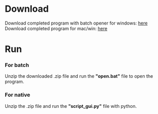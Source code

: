 <h1>Download</h1>
Download completed program with batch opener for windows: <a href=https://github.com/azigazibarni/2023-24-Projekt-I./releases/download/Complete/program_batch.zip>here</a> <br>
Download completed program for mac/win: <a href=https://github.com/azigazibarni/2023-24-Projekt-I./releases/download/Complete/program.zip>here</a>

<h1>Run</h1>
<h3>For batch</h3>
Unzip the downloaded .zip file and run the <b>"open.bat"</b> file to open the program.
<h3>For native</h3>
Unzip the .zip file and run the <b>"script_gui.py"</b> file with python.
